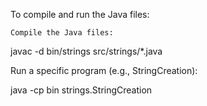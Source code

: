To compile and run the Java files:

    Compile the Java files:

javac -d bin/strings src/strings/*.java

Run a specific program (e.g., StringCreation):

java -cp bin strings.StringCreation
